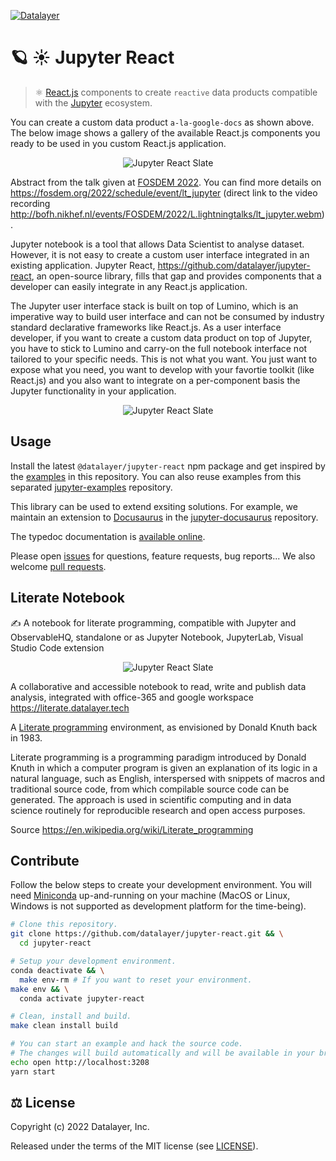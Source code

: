 [![Datalayer](https://assets.datalayer.design/datalayer-25.svg)](https://datalayer.io)

# 🪐 ☀️ Jupyter React

> ⚛️ [React.js](https://reactjs.org) components to create `reactive` data products compatible with the [Jupyter](https://jupyter.org) ecosystem.

You can create a custom data product `a-la-google-docs` as shown above. The below image shows a gallery of the available React.js components you ready to be used in you custom React.js application.

<div align="center" style="text-align: center">
  <img alt="Jupyter React Slate" src="https://datalayer-jupyter-examples.s3.amazonaws.com/jupyter-react-gallery.gif" />
</div>

Abstract from the talk given at [FOSDEM 2022](https://fosdem.org/2022). You can find more details on <https://fosdem.org/2022/schedule/event/lt_jupyter> (direct link to the video recording <http://bofh.nikhef.nl/events/FOSDEM/2022/L.lightningtalks/lt_jupyter.webm>).

Jupyter notebook is a tool that allows Data Scientist to analyse dataset. However, it is not easy to create a custom user interface integrated in an existing application. Jupyter React, <https://github.com/datalayer/jupyter-react>, an open-source library, fills that gap and provides components that a developer can easily integrate in any React.js application.

The Jupyter user interface stack is built on top of Lumino, which is an imperative way to build user interface and can not be consumed by industry standard declarative frameworks like React.js. As a user interface developer, if you want to create a custom data product on top of Jupyter, you have to stick to Lumino and carry-on the full notebook interface not tailored to your specific needs. This is not what you want. You just want to expose what you need, you want to develop with your favortie toolkit (like React.js) and you also want to integrate on a per-component basis the Jupyter functionality in your application.

<div align="center" style="text-align: center">
  <img alt="Jupyter React Slate" src="https://datalayer-jupyter-examples.s3.amazonaws.com/jupyter-react-notebook.png" />
</div>

## Usage

Install the latest `@datalayer/jupyter-react` npm package and get inspired by the [examples](./src/examples) in this repository. You can also reuse examples from this separated [jupyter-examples](https://github.com/datalayer/jupyter-examples) repository.

This library can be used to extend exsiting solutions. For example, we maintain an extension to [Docusaurus](https://docusaurus.io) in the [jupyter-docusaurus](https://github.com/datalayer/jupyter-docusaurus) repository.

The typedoc documentation is [available online](https://typedoc.datalayer.tech/datalayer/jupyter-react/0.0.2).

Please open [issues](https://github.com/datalayer/jupyter-react/issues) for questions, feature requests, bug reports... We also welcome [pull requests](https://github.com/datalayer/jupyter-react/pulls).

## Literate Notebook

✍️ A notebook for literate programming, compatible with Jupyter and ObservableHQ, standalone or as Jupyter Notebook, JupyterLab, Visual Studio Code extension

<div align="center" style="text-align: center">
  <img alt="Jupyter React Slate" src="https://datalayer-jupyter-examples.s3.amazonaws.com/jupyter-react-slate.gif" />
</div>

A collaborative and accessible notebook to read, write and publish data analysis, integrated with office-365 and google workspace <https://literate.datalayer.tech>

A [Literate programming](https://en.wikipedia.org/wiki/Literate_programming) environment, as envisioned by Donald Knuth back in 1983.

Literate programming is a programming paradigm introduced by Donald Knuth in which a computer program is given an explanation of its logic in a natural language, such as English, interspersed with snippets of macros and traditional source code, from which compilable source code can be generated. The approach is used in scientific computing and in data science routinely for reproducible research and open access purposes.

Source <https://en.wikipedia.org/wiki/Literate_programming>

## Contribute

Follow the below steps to create your development environment. You will need [Miniconda](https://docs.conda.io/en/latest/miniconda.html) up-and-running on your machine (MacOS or Linux, Windows is not supported as development platform for the time-being).

```bash
# Clone this repository.
git clone https://github.com/datalayer/jupyter-react.git && \
  cd jupyter-react
```

```bash
# Setup your development environment.
conda deactivate && \
  make env-rm # If you want to reset your environment.
make env && \
  conda activate jupyter-react
```

```bash
# Clean, install and build.
make clean install build
```

```bash
# You can start an example and hack the source code.
# The changes will build automatically and will be available in your browser.
echo open http://localhost:3208
yarn start
```

## ⚖️ License

Copyright (c) 2022 Datalayer, Inc.

Released under the terms of the MIT license (see [LICENSE](./LICENSE)).
